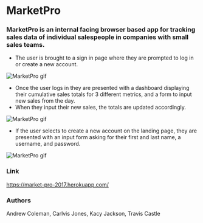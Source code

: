 # MarketPro

### MarketPro is an internal facing browser based app for tracking sales data of individual salespeople in companies with small sales teams.

* The user is brought to a sign in page where they are prompted to log in or create a new account.

![MarketPro gif](https://media.giphy.com/media/XmaRLOlCHbMuA/giphy.gif)

* Once the user logs in they are presented with a dashboard displaying their cumulative sales totals for 3 different metrics, and a form to input new sales from the day.
* When they input their new sales, the totals are updated accordingly.

![MarketPro gif](https://user-images.githubusercontent.com/25711714/30710826-c37adc2e-9ed4-11e7-91f6-552d4cb469c5.gif)

* If the user selects to create a new account on the landing page, they are presented with an input form asking for their first and last name, a username, and password.

![MarketPro gif](https://media.giphy.com/media/5g7yG1w27Mhzi/giphy.gif)

### Link
https://market-pro-2017.herokuapp.com/

### Authors
Andrew Coleman, Carlvis Jones, Kacy Jackson, Travis Castle
